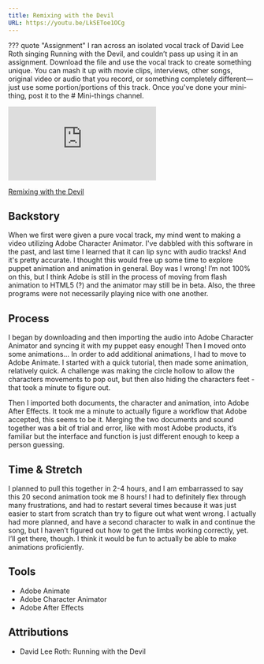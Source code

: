 ```yaml
---
title: Remixing with the Devil
URL: https://youtu.be/LkSEToe1OCg
---
```


??? quote "Assignment"
    I ran across an isolated vocal track of David Lee Roth singing Running with the Devil, and couldn’t pass up using it in an assignment. Download the file and use the vocal track to create something unique. You can mash it up with movie clips, interviews, other songs, original video or audio that you record, or something completely different—just use some portion/portions of this track. Once you've done your mini-thing, post it to the # Mini-things channel.

<div class="aspect-ratio aspect-ratio--16-9">
  <iframe class="aspect-ratio--content" src="https://www.youtube-nocookie.com/embed/LkSEToe1OCg" title="YouTube video " frameborder="0" allow="accelerometer; autoplay; clipboard-write; encrypted-media; gyroscope; picture-in-picture" allowfullscreen></iframe>
</div>

[Remixing with the Devil](https://youtu.be/LkSEToe1OCg)

## Backstory

When we first were given a pure vocal track, my mind went to making a video utilizing Adobe Character Animator. I've dabbled with this software in the past, and last time I learned that it can lip sync with audio tracks! And it's pretty accurate. I thought this would free up some time to explore puppet animation and animation in general. Boy was I wrong! I’m not 100% on this, but I think Adobe is still in the process of moving from flash animation to HTML5 (?) and the animator may still be in beta. Also, the three programs were not necessarily playing nice with one another.

## Process

I began by downloading and then importing the audio into Adobe Character Animator and syncing it with my puppet easy enough! Then I moved onto some animations… In order to add additional animations, I had to move to Adobe Animate. I started with a quick tutorial, then made some animation, relatively quick. A challenge was making the circle hollow to allow the characters movements to pop out, but then also hiding the characters feet - that took a minute to figure out.

Then I imported both documents, the character and animation, into Adobe After Effects. It took me a minute to actually figure a workflow that Adobe accepted, this seems to be it. Merging the two documents and sound together was a bit of trial and error, like with most Adobe products, it’s familiar but the interface and function is just different enough to keep a person guessing.

## Time & Stretch

I planned to pull this together in 2-4 hours, and I am embarrassed to say this 20 second animation took me 8 hours! I had to definitely flex through many frustrations, and had to restart several times because it was just easier to start from scratch than try to figure out what went wrong. I actually had more planned, and have a second character to walk in and continue the song, but I haven’t figured out how to get the limbs working correctly, yet. I’ll get there, though. I think it would be fun to actually be able to make animations proficiently.

## Tools

-   Adobe Animate
-   Adobe Character Animator
-   Adobe After Effects

## Attributions

-   David Lee Roth: Running with the Devil

